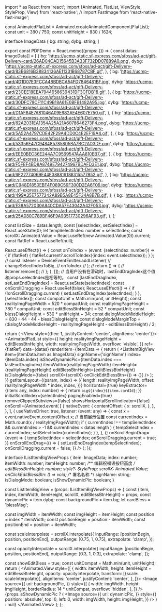 import * as React from 'react';
import {Animated, FlatList, ViewStyle, StyleProp, View} from 'react-native';
// import FastImage from 'react-native-fast-image';

const AnimatedFlatList = Animated.createAnimatedComponent(FlatList);
const unit = 380 / 750;
const unitHeight = 830 / 1624;

interface ImageData {
  bg: string;
  dybg: string;
}

export const PDFDemo = React.memo((props: {}) => {
  const datas: ImageData[] = [
    {
      bg: 'https://ucmp-static.sf-express.com/sfoss/ad-act/gift-Delivery-card/26AD04CAD15645B3A33F732DD07889A0.png',
      dybg: 'https://ucmp-static.sf-express.com/sfoss/ad-act/gift-Delivery-card/83B6816B38834136AE11331B68787CBF.gif',
    },
    {
      bg: 'https://ucmp-static.sf-express.com/sfoss/ad-act/gift-Delivery-card/4D1D07E3FCCA48BDBCA54FD7846481BF.jpg',
      dybg: 'https://ucmp-static.sf-express.com/sfoss/ad-act/gift-Delivery-card/23CEE18EEA7944958639431DF3CFDB18.gif',
    },
    {
      bg: 'https://ucmp-static.sf-express.com/sfoss/ad-act/gift-Delivery-card/30DFC78CF11C49B18A61E0BFB1482A95.jpg',
      dybg: 'https://ucmp-static.sf-express.com/sfoss/ad-act/gift-Delivery-card/D1AF84E7A81046A09E682AE4E607E750.gif',
    },
    {
      bg: 'https://ucmp-static.sf-express.com/sfoss/ad-act/gift-Delivery-card/62A2031EA1354A25A21A6078646273F4.png',
      dybg: 'https://ucmp-static.sf-express.com/sfoss/ad-act/gift-Delivery-card/5A52A4797CDE42F29A4DD0C4E2EF19A4.gif',
    },
    {
      bg: 'https://ucmp-static.sf-express.com/sfoss/ad-act/gift-Delivery-card/53356E47C948485785805BA7BC2AD3DF.png',
      dybg: 'https://ucmp-static.sf-express.com/sfoss/ad-act/gift-Delivery-card/EEE0BEC36E244A7C9569547AAA810EB7.gif',
    },
    {
      bg: 'https://ucmp-static.sf-express.com/sfoss/ad-act/gift-Delivery-card/F5FEF4BD8A8749E794274967BDAFD3E1.jpg',
      dybg: 'https://ucmp-static.sf-express.com/sfoss/ad-act/gift-Delivery-card/6F22774069E44F388819188315577B52.gif',
    },
    {
      bg: 'https://ucmp-static.sf-express.com/sfoss/ad-act/gift-Delivery-card/C948D1850EBF4F089C59F300D2EA6F09.jpg',
      dybg: 'https://ucmp-static.sf-express.com/sfoss/ad-act/gift-Delivery-card/499A35E7577342A89B5A8E45F34A8B7B.gif',
    },
    {
      bg: 'https://ucmp-static.sf-express.com/sfoss/ad-act/gift-Delivery-card/E38A572030A840CDA57E43042A42F053.jpg',
      dybg: 'https://ucmp-static.sf-express.com/sfoss/ad-act/gift-Delivery-card/25A080C789BF46F9A93517730296AF93.gif',
    },
  ];

  const listSize = datas.length;
  const [selectIndex, setSelectIndex] = React.useState<number>(0);
  let tempSelectIndex: number = selectIndex;
  const scrollX: Animated.Value = React.useRef(new Animated.Value(0)).current;
  const flatRef = React.useRef<FlatList>(null);

  React.useEffect(() => {
    const onToIndex = (event: {selectIndex: number}) => {
      if (flatRef) {
        flatRef.current?.scrollToIndex({index: event.selectIndex});
      }
    };
    // const listener = DeviceEventEmitter.addListener(
    //   changeSelectIndexToBig,
    //   onToIndex
    // );
    // return () => {
    //   listener.remove();
    // };
  }, []);
  // 当用户没有在滑动时，lastEndDragIndex这个值和props.selectIndex是相等的。
  const [lastEndDragIndex, setLastEndDragIndex] = React.useState(selectIndex);
  const onScrollDragging = React.useRef(false);
  React.useEffect(() => {
    if (!onScrollDragging.current) {
      setLastEndDragIndex(selectIndex);
    }
  }, [selectIndex]);
  const compatUnit = Math.min(unit, unitHeight);
  const realityImgPageWidth = 520 * compatUnit;
  const realityImgPageHeight = 780 * compatUnit;
  const editBlessBtnHeight = 52 * compatUnit;
  const blessDialogHeight = 530 * unitHeight + 34;
  const dialogModeMiddleHeight = 830 - 44 - 44 - blessDialogHeight;
  const dialogModeMarginTop =
    (dialogModeMiddleHeight - realityImgPageHeight - editBlessBtnHeight) / 2;

  return (
    <View style={{flex: 1, justifyContent: 'center', alignItems: 'center'}}>
      <AnimatedFlatList
        style={{
          height: realityImgPageHeight + editBlessBtnHeight,
          width: realityImgPageWidth,
          overflow: 'visible',
        }}
        ref={flatRef}
        data={datas}
        renderItem={itemData => {
          return (
            <ListItemBigView
              item={itemData.item as ImageData}
              signName={'signName'}
              index={itemData.index}
              isShowDynamicPic={itemData.index === lastEndDragIndex}
              itemWidth={realityImgPageWidth}
              itemHeight={realityImgPageHeight}
              editBlessBtnHeight={editBlessBtnHeight}
              isDialogMode={false}
              scrollX={scrollX}
              onClickEditBlessBtn={() => {}}
            />
          );
        }}
        getItemLayout={(param, index) => ({
          length: realityImgPageWidth,
          offset: realityImgPageWidth * index,
          index,
        })}
        horizontal={true}
        keyExtractor={(item: any, index: number) => {
          return `big${index}${item.cardId}`;
        }}
        initialScrollIndex={selectIndex}
        pagingEnabled={true}
        removeClippedSubviews={false}
        showsHorizontalScrollIndicator={false}
        onScroll={Animated.event(
          [
            {
              nativeEvent: {
                contentOffset: {
                  x: scrollX,
                },
              },
            },
          ],
          {
            useNativeDriver: true,
            listener: (event: any) => {
              const x = event.nativeEvent.contentOffset.x;
              // 当前展示位置
              const currentIndex = Math.round(x / realityImgPageWidth);
              if (
                currentIndex !== tempSelectIndex &&
                currentIndex > -1 &&
                currentIndex < datas.length
              ) {
                tempSelectIndex = currentIndex;
                setSelectIndex(currentIndex);
              }
            },
          },
        )}
        onScrollBeginDrag={event => {
          tempSelectIndex = selectIndex;
          onScrollDragging.current = true;
        }}
        onScrollEndDrag={() => {
          setLastEndDragIndex(tempSelectIndex);
          onScrollDragging.current = false;
        }}
      />
    </View>
  );
});

interface IListItemBigViewProps {
  item: ImageData;
  index: number;
  itemWidth: number;
  itemHeight: number;
  /** 编辑祝福语按钮高度 */
  editBlessBtnHeight: number;
  style?: StyleProp<ViewStyle>;
  scrollX: Animated.Value;
  onClickEditBlessBtn: () => void;
  /** 署名名称 */
  signName: string;
  isDialogMode: boolean;
  isShowDynamicPic: boolean;
}

const ListItemBigView = (props: IListItemBigViewProps) => {
  const {item, index, itemWidth, itemHeight, scrollX, editBlessBtnHeight} =
    props;
  const dynamicPic = item.dybg;
  const backgroundPic = item.bg;
  let cardBless = 'blessMsg';

  const imgWidth = itemWidth;
  const imgHeight = itemHeight;
  const position = index * itemWidth;
  const positionBegin = position - itemWidth;
  const positionEnd = position + itemWidth;

  const scaleInterpolate = scrollX.interpolate({
    inputRange: [positionBegin, position, positionEnd],
    outputRange: [0.75, 1, 0.75],
    extrapolate: 'clamp',
  });

  const opacityInterpolate = scrollX.interpolate({
    inputRange: [positionBegin, position, positionEnd],
    outputRange: [0.3, 1, 0.3],
    extrapolate: 'clamp',
  });

  const showEditBless = true;
  const unitCompat = Math.min(unit, unitHeight);
  return (
    <Animated.View
      style={[
        {
          width: itemWidth,
          height: itemHeight + editBlessBtnHeight,
          opacity: opacityInterpolate,
          transform: [{scale: scaleInterpolate}],
          alignItems: 'center',
          justifyContent: 'center',
        },
      ]}>
      <Image
        source={{
          uri: backgroundPic,
        }}
        style={[
          {
            width: imgWidth,
            height: imgHeight,
            borderRadius: 14 * unitCompat,
            overflow: 'hidden',
          },
        ]}
      />
      {props.isShowDynamicPic ? (
        <Image
          source={{
            uri: dynamicPic,
          }}
          style={{
            position: 'absolute',
            top: 0,
            left: 0,
            width: imgWidth,
            height: imgHeight,
          }}
        />
      ) : null}
    </Animated.View>
  );
};
